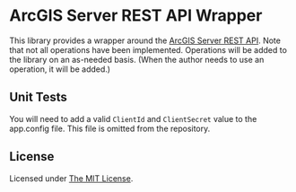 # ArcGIS Server REST API Wrapper #

This library provides a wrapper around the [ArcGIS Server REST API](http://help.arcgis.com/en/arcgisserver/10.0/apis/rest/index.html).  Note that not all operations have been implemented.  Operations will be added to the library on an as-needed basis.  (When the author needs to use an operation, it will be added.)

## Unit Tests ##
You will need to add a valid `ClientId` and `ClientSecret` value to the app.config file. This file is omitted from the repository.

## License ##
Licensed under [The MIT License](http://www.opensource.org/licenses/MIT).